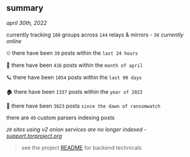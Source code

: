 
## summary
_april 30th, 2022_

currently tracking `100` groups across `144` relays & mirrors - _`56` currently online_

⏲ there have been `39` posts within the `last 24 hours`

🦈 there have been `416` posts within the `month of april`

🪐 there have been `1054` posts within the `last 90 days`

🏚 there have been `1337` posts within the `year of 2022`

🦕 there have been `3623` posts `since the dawn of ransomwatch`

there are `49` custom parsers indexing posts

_`20` sites using v2 onion services are no longer indexed - [support.torproject.org](https://support.torproject.org/onionservices/v2-deprecation/)_

> see the project [README](https://github.com/thetanz/ransomwatch#ransomwatch--) for backend technicals
